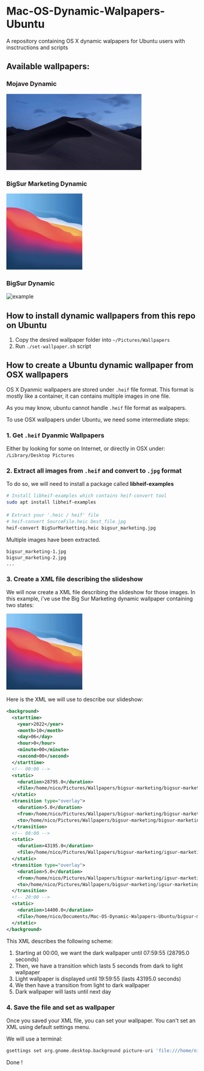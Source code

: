 # Mac-OS-Dynamic-Walpapers-Ubuntu
A repository containing OS X dynamic walpapers for Ubuntu users with insctructions and scripts

## Available wallpapers:
### Mojave Dynamic
<img src='./mojave_example.gif' alt='example' height='200px'/>

### BigSur Marketing Dynamic
<img src='./example.gif' alt='example' height='200px'/>

### BigSur Dynamic
<img src='./bigsur_example.gif' alt='example' height='200px'/>

## How to install dynamic wallpapers from this repo on Ubuntu 
1. Copy the desired wallpaper folder into `~/Pictures/Wallpapers`
2. Run `./set-wallpaper.sh` script

## How to create a Ubuntu dynamic wallpaper from OSX wallpapers

OS X Dyanmic wallpapers are stored under `.heif` file format.
This format is mostly like a container, it can contains multiple images in one file.

As you may know, ubuntu cannot handle `.heif` file format as walpapers.

To use OSX wallpapers under Ubuntu, we need some intermediate steps:
### 1. Get `.heif` Dyanmic Wallpapers
Either by looking for some on Internet, or directly in OSX under: `/Library/Desktop Pictures`
### 2. Extract all images from `.heif` and convert to `.jpg` format

To do so, we will need to install a package called **libheif-examples**
```bash
# Install libheif-examples which contains heif-convert tool
sudo apt install libheif-examples

# Extract your '.heic / heif' file
# heif-convert SourceFile.heic Dest_file.jpg
heif-convert BigSurMarketting.heic bigsur_marketing.jpg
```
Multiple images have been extracted.

```
bigsur_marketing-1.jpg
bigsur_marketing-2.jpg
...
```

### 3. Create a XML file describing the slideshow

We will now create a XML file describing the slideshow for those images.
In this example, i've use the Big Sur Marketing dynamic wallpaper containing two states:

<img src='./example.gif' alt='example' height='200px'/>

Here is the XML we will use to describe our slideshow:
```xml
<background>
  <starttime>
    <year>2022</year>
    <month>10</month>
    <day>06</day>
    <hour>0</hour>
    <minute>00</minute>
    <second>00</second>
  </starttime>
  <!-- 00:00 -->
  <static>
    <duration>28795.0</duration>
    <file>/home/nico/Pictures/Wallpapers/bigsur-marketing/bigsur-marketing-2.jpg</file>
  </static>
  <transition type="overlay">
    <duration>5.0</duration>
    <from>/home/nico/Pictures/Wallpapers/bigsur-marketing/bigsur-marketing-2.jpg</from>
    <to>/home/nico/Pictures/Wallpapers/bigsur-marketing/bigsur-marketing-1.jpg</to>
  </transition>
  <!-- 08:00 -->
  <static>
    <duration>43195.0</duration>
    <file>/home/nico/Pictures/Wallpapers/bigsur-marketing/igsur-marketing-1.jpg</file>
  </static>
  <transition type="overlay">
    <duration>5.0</duration>
    <from>/home/nico/Pictures/Wallpapers/bigsur-marketing/igsur-marketing-1.jpg</from>
    <to>/home/nico/Pictures/Wallpapers/bigsur-marketing/igsur-marketing-2.jpg</to>
  </transition>
  <!-- 20:00 -->
  <static>
    <duration>14400.0</duration>
    <file>/home/nico/Documents/Mac-OS-Dynamic-Walpapers-Ubuntu/bigsur-marketing/bigsur-marketing-2.jpg</file>
  </static>
</background>
```
This XML describes the following scheme:
1. Starting at 00:00, we want the dark wallpaper until 07:59:55 (28795.0 seconds)
2. Then, we have a transition which lasts 5 seconds from dark to light wallpaper
3. Light wallpaper is displayed until 19:59:55 (lasts 43195.0 seconds)
4. We then have a transition from light to dark wallpaper
5. Dark wallpaper will lasts until next day

### 4. Save the file and set as wallpaper
Once you saved your XML file, you can set your wallpaper.
You can't set an XML using default settings menu.

We will use a terminal:
```bash
gsettings set org.gnome.desktop.background picture-uri 'file:///home/nico/Pictures/Wallpapers/bigsur-marketing/bigsur_marketing.xml'
```

Done !